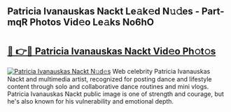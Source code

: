 ## Patricia Ivanauskas Nackt Le𝚊k𝚎d N𝚞𝚍es - Part-mqR Photos Vid𝚎o Le𝚊ks No6hO

# <h2><a href="http://fb1yt47.evod.top/?m=Patricia+Ivanauskas+Nackt">🔗 👉🔴 Patricia Ivanauskas Nackt Vid𝚎o Ph𝚘t𝚘s</a></h2>

[![Patricia Ivanauskas Nackt N𝚞d𝚎s](https://i.imgur.com/8V9OHl7.gif)](http://fb1yt47.evod.top/?m=Patricia+Ivanauskas+Nackt)
Web celebrity Patricia Ivanauskas Nackt and multimedia artist, recognized for posting dance and lifestyle content through solo and collaborative dance routines and mini vlogs. Patricia Ivanauskas Nackt public image is one of strength and courage, but he's also known for his vulnerability and emotional depth. 
